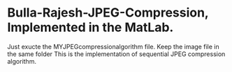 # Bulla-Rajesh-JPEG-Compression, Implemented in the MatLab. 
Just exucte the MYJPEGcompressionalgorithm file. Keep the image file in the same folder
This is the implementation of sequential JPEG compression algorithm.
